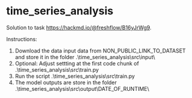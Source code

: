 # time_series_analysis

Solution to task https://hackmd.io/@freshflow/B16yJrWg9.


Instructions:
1. Download the data input data from NON_PUBLIC_LINK_TO_DATASET and store it in the folder .\time_series_analysis\src\input\
1. Optional: Adjust settting at the first code chunk of .\time_series_analysis\src\train.py
1. Run the script .\time_series_analysis\src\train.py
1. The model outputs are store in the folder .\time_series_analysis\src\output\DATE_OF_RUNTIME\
